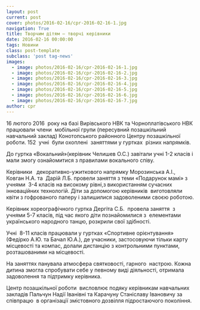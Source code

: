 ```yaml
---
layout: post
current: post
cover: photos/2016-02-16/cpr-2016-02-16-1.jpg
navigation: True
title: Творчим дітям – творчі керівники
date: 2016-02-16 00:00:00
tags: Новини
class: post-template
subclass: 'post tag-news'
images:
  - image: photos/2016-02-16/cpr-2016-02-16-1.jpg
  - image: photos/2016-02-16/cpr-2016-02-16-2.jpg
  - image: photos/2016-02-16/cpr-2016-02-16-3.jpg
  - image: photos/2016-02-16/cpr-2016-02-16-4.jpg
  - image: photos/2016-02-16/cpr-2016-02-16-5.jpg
  - image: photos/2016-02-16/cpr-2016-02-16-6.jpg
  - image: photos/2016-02-16/cpr-2016-02-16-7.jpg
author: cpr
---
```


16 лютого 2016  року на базі Вирівського НВК та Чорноплатівського НВК працювали члени  мобільної групи (пересувний позашкільний навчальний заклад) Конотопського районного Центру позашкільної роботи. 152  учні  були охоплені  заняттями у гуртках  різних напрямків.

До гуртка «Вокальний»(керівник Челишев О.С.) завітали учні 1-2 класів і мали змогу ознайомитися з правилами вокального співу.

Керівники   декоративно-ужиткового напрямку Морозинська А.І., Ковган Н.А. та  Дарій Л.Б. провели заняття з теми «Подарунок мамі» з учнями  3-4 класів на високому рівні,з використанням сучасних інноваційних технологій. Діти за допомогою керівників  виготовляли квіти з гофрованого паперу і залишилися задоволеними своєю роботою.

Керівник хореографічного гуртка Дергіта С.Б.  провела заняття  з учнями 5-7 класів, під час якого діти познайомилися з  елементами українського народного танцю, розкрили свої здібності.

Учні  8-11 класів працювали у гуртках «Спортивне орієнтування» (Федірко А.Ю. та Бачал Ю.А.), де учасники, застосовуючи тільки карту місцевості та компас, долали дистанцію з контрольними пунктами, розташованими на місцевості.

На заняттях панувала атмосфера святковості, гарного  настрою. Кожна дитина змогла спробувати себе у певному виді діяльності, отримала задоволення та підтримку керівника.

Центр позашкільної роботи  висловлює подяку керівникам навчальних закладів Пальчун Надії Іванівні та Карачуну Станіславу Івановичу за співпрацю  в організації змістовного дозвілля підростаючого покоління.